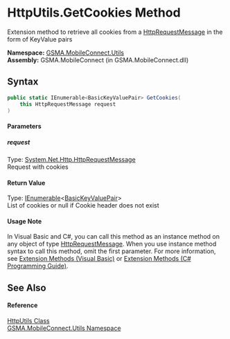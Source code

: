 HttpUtils.GetCookies Method
===========================
Extension method to retrieve all cookies from a [HttpRequestMessage][1] in the form of KeyValue pairs

**Namespace:** [GSMA.MobileConnect.Utils][2]  
**Assembly:** GSMA.MobileConnect (in GSMA.MobileConnect.dll)

Syntax
------

```csharp
public static IEnumerable<BasicKeyValuePair> GetCookies(
	this HttpRequestMessage request
)
```

#### Parameters

##### *request*
Type: [System.Net.Http.HttpRequestMessage][1]  
Request with cookies

#### Return Value
Type: [IEnumerable][3]&lt;[BasicKeyValuePair][4]>  
List of cookies or null if Cookie header does not exist
#### Usage Note
In Visual Basic and C#, you can call this method as an instance method on any object of type [HttpRequestMessage][1]. When you use instance method syntax to call this method, omit the first parameter. For more information, see [Extension Methods (Visual Basic)][5] or [Extension Methods (C# Programming Guide)][6].

See Also
--------

#### Reference
[HttpUtils Class][7]  
[GSMA.MobileConnect.Utils Namespace][2]  

[1]: http://msdn.microsoft.com/en-us/library/hh159020
[2]: ../README.md
[3]: http://msdn.microsoft.com/en-us/library/9eekhta0
[4]: ../BasicKeyValuePair/README.md
[5]: http://msdn.microsoft.com/en-us/library/bb384936.aspx
[6]: http://msdn.microsoft.com/en-us/library/bb383977.aspx
[7]: README.md
[8]: ../../_icons/Help.png